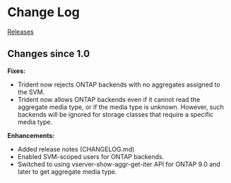 # Change Log

[Releases](https://github.com/NetApp/trident/releases)

## Changes since 1.0

**Fixes:**

- Trident now rejects ONTAP backends with no aggregates assigned to the SVM.
- Trident now allows ONTAP backends even if it cannot read the aggregate media type,
or if the media type is unknown. However, such backends will be ignored for storage
classes that require a specific media type.

**Enhancements:**

- Added release notes (CHANGELOG.md)
- Enabled SVM-scoped users for ONTAP backends.
- Switched to using vserver-show-aggr-get-iter API for ONTAP 9.0 and later to get aggregate
media type.
